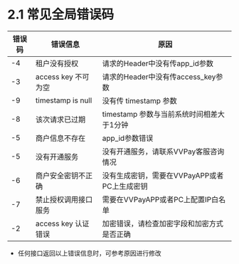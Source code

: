 
# 2.1 常见全局错误码
|  错误码   | 错误信息  | 原因  |
|  ----  | ----  |----  |
| -4  | 租户没有授权 | 请求的Header中没有传app_id参数 |
| -3  | access key 不可为空 | 请求的Header中没有传access_key参数 |
| -9  | timestamp is null | 没有传 timestamp 参数 |
| -8  | 该次请求已过期 | timestamp 参数与当前系统时间相差大于1分钟 |
| -5 | 商户信息不存在 |app_id参数错误 |
| -5 | 没有开通服务 |没有开通服务，请联系VVPay客服咨询情况 |
| -6 | 商户安全密钥不正确 | 没有生成密钥，需要在VVPayAPP或者PC上生成密钥 |
| -7  | 禁止授权调用接口服务 | 需要在VVPayAPP或者PC上配置IP白名单 |
| -2  | access key 认证错误 | 加密错误，请检查加密字段和加密方式是否正确 |

- 任何接口返回以上错误信息时，可参考原因进行修改